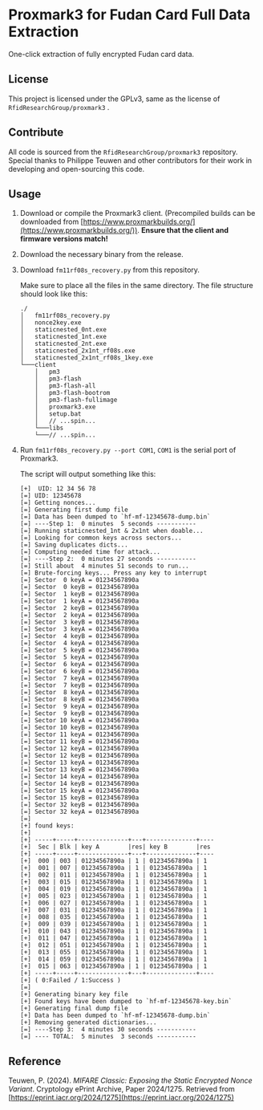 # Proxmark3 for Fudan Card Full Data Extraction

One-click extraction of fully encrypted Fudan card data.

## License

This project is licensed under the GPLv3, same as the license of `RfidResearchGroup/proxmark3` .

## Contribute

All code is sourced from the `RfidResearchGroup/proxmark3` repository. Special thanks to Philippe Teuwen and other contributors for their work in developing and open-sourcing this code.

## Usage

1. Download or compile the Proxmark3 client. (Precompiled builds can be downloaded from [https://www.proxmarkbuilds.org/](https://www.proxmarkbuilds.org/)). **Ensure that the client and firmware versions match!**

2. Download the necessary binary from the release.

3. Download `fm11rf08s_recovery.py` from this repository.

    Make sure to place all the files in the same directory. The file structure should look like this:

	```
	./
	│   fm11rf08s_recovery.py
	│   nonce2key.exe
	│   staticnested_0nt.exe
	│   staticnested_1nt.exe
	│   staticnested_2nt.exe
	│   staticnested_2x1nt_rf08s.exe
	│   staticnested_2x1nt_rf08s_1key.exe
	└───client
	    │   pm3
	    │   pm3-flash
	    │   pm3-flash-all
	    │   pm3-flash-bootrom
	    │   pm3-flash-fullimage
	    │   proxmark3.exe
	    │   setup.bat
	    │   // ...spin...
	    └───libs
	    └───// ...spin...
	```

4. Run `fm11rf08s_recovery.py --port COM1`, `COM1` is the serial port of Proxmark3.

	The script will output something like this:

	```
	[+]  UID: 12 34 56 78
	[=] UID: 12345678
	[=] Getting nonces...
	[=] Generating first dump file
	[=] Data has been dumped to `hf-mf-12345678-dump.bin`
	[=] ----Step 1:  0 minutes  5 seconds -----------
	[=] Running staticnested_1nt & 2x1nt when doable...
	[=] Looking for common keys across sectors...
	[=] Saving duplicates dicts...
	[=] Computing needed time for attack...
	[=] ----Step 2:  0 minutes 27 seconds -----------
	[=] Still about  4 minutes 51 seconds to run...
	[=] Brute-forcing keys... Press any key to interrupt
	[=] Sector  0 keyA = 01234567890a
	[=] Sector  0 keyB = 01234567890a
	[=] Sector  1 keyB = 01234567890a
	[=] Sector  1 keyA = 01234567890a
	[=] Sector  2 keyB = 01234567890a
	[=] Sector  2 keyA = 01234567890a
	[=] Sector  3 keyB = 01234567890a
	[=] Sector  3 keyA = 01234567890a
	[=] Sector  4 keyB = 01234567890a
	[=] Sector  4 keyA = 01234567890a
	[=] Sector  5 keyB = 01234567890a
	[=] Sector  5 keyA = 01234567890a
	[=] Sector  6 keyA = 01234567890a
	[=] Sector  6 keyB = 01234567890a
	[=] Sector  7 keyA = 01234567890a
	[=] Sector  7 keyB = 01234567890a
	[=] Sector  8 keyA = 01234567890a
	[=] Sector  8 keyB = 01234567890a
	[=] Sector  9 keyA = 01234567890a
	[=] Sector  9 keyB = 01234567890a
	[=] Sector 10 keyA = 01234567890a
	[=] Sector 10 keyB = 01234567890a
	[=] Sector 11 keyA = 01234567890a
	[=] Sector 11 keyB = 01234567890a
	[=] Sector 12 keyA = 01234567890a
	[=] Sector 12 keyB = 01234567890a
	[=] Sector 13 keyA = 01234567890a
	[=] Sector 13 keyB = 01234567890a
	[=] Sector 14 keyA = 01234567890a
	[=] Sector 14 keyB = 01234567890a
	[=] Sector 15 keyA = 01234567890a
	[=] Sector 15 keyB = 01234567890a
	[=] Sector 32 keyB = 01234567890a
	[=] Sector 32 keyA = 01234567890a
	[=]
	[+] found keys:
	[+]
	[+] -----+-----+--------------+---+--------------+----
	[+]  Sec | Blk | key A        |res| key B        |res
	[+] -----+-----+--------------+---+--------------+----
	[+]  000 | 003 | 01234567890a | 1 | 01234567890a | 1
	[+]  001 | 007 | 01234567890a | 1 | 01234567890a | 1
	[+]  002 | 011 | 01234567890a | 1 | 01234567890a | 1
	[+]  003 | 015 | 01234567890a | 1 | 01234567890a | 1
	[+]  004 | 019 | 01234567890a | 1 | 01234567890a | 1
	[+]  005 | 023 | 01234567890a | 1 | 01234567890a | 1
	[+]  006 | 027 | 01234567890a | 1 | 01234567890a | 1
	[+]  007 | 031 | 01234567890a | 1 | 01234567890a | 1
	[+]  008 | 035 | 01234567890a | 1 | 01234567890a | 1
	[+]  009 | 039 | 01234567890a | 1 | 01234567890a | 1
	[+]  010 | 043 | 01234567890a | 1 | 01234567890a | 1
	[+]  011 | 047 | 01234567890a | 1 | 01234567890a | 1
	[+]  012 | 051 | 01234567890a | 1 | 01234567890a | 1
	[+]  013 | 055 | 01234567890a | 1 | 01234567890a | 1
	[+]  014 | 059 | 01234567890a | 1 | 01234567890a | 1
	[+]  015 | 063 | 01234567890a | 1 | 01234567890a | 1
	[+] -----+-----+--------------+---+--------------+----
	[+] ( 0:Failed / 1:Success )
	[=]
	[+] Generating binary key file
	[+] Found keys have been dumped to `hf-mf-12345678-key.bin`
	[+] Generating final dump file
	[+] Data has been dumped to `hf-mf-12345678-dump.bin`
	[+] Removing generated dictionaries...
	[=] ----Step 3:  4 minutes 30 seconds -----------
	[=] ---- TOTAL:  5 minutes  3 seconds -----------
	```

## Reference

Teuwen, P. (2024). *MIFARE Classic: Exposing the Static Encrypted Nonce Variant*. Cryptology ePrint Archive, Paper 2024/1275. Retrieved from [https://eprint.iacr.org/2024/1275](https://eprint.iacr.org/2024/1275)
